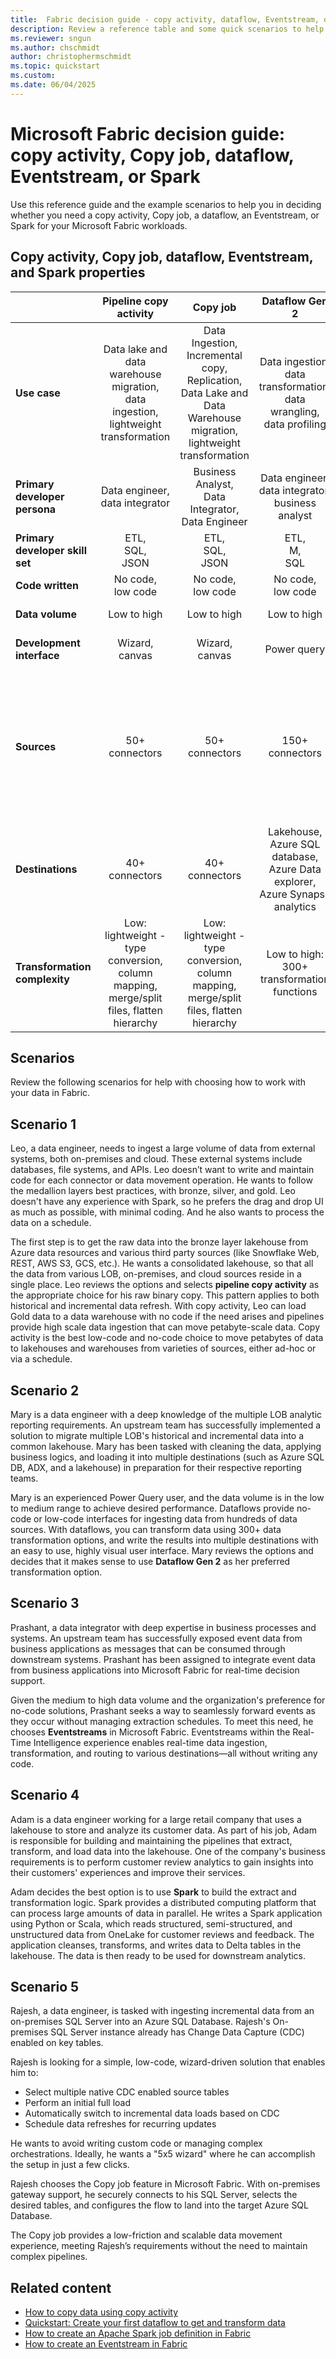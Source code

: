 ```yaml
---
title:  Fabric decision guide - copy activity, dataflow, Eventstream, or Spark
description: Review a reference table and some quick scenarios to help in choosing whether to use copy activity, dataflow, Eventstream, or Spark to work with your data in Fabric.
ms.reviewer: sngun
ms.author: chschmidt
author: christophermschmidt
ms.topic: quickstart
ms.custom:
ms.date: 06/04/2025
---
```


# Microsoft Fabric decision guide: copy activity, Copy job, dataflow, Eventstream, or Spark

Use this reference guide and the example scenarios to help you in deciding whether you need a copy activity, Copy job, a dataflow, an Eventstream, or Spark for your Microsoft Fabric workloads.

## Copy activity, Copy job, dataflow, Eventstream, and Spark properties

| | **Pipeline copy activity** | **Copy job** | **Dataflow Gen 2** | **Eventstream** | **Spark** |
|---|:---:|:---:|:---:|:---:|:---:|
| **Use case** | Data lake and data warehouse migration,<br>data ingestion,<br>lightweight transformation | Data Ingestion,<br>Incremental copy,<br>Replication,<br>Data Lake and Data Warehouse migration,<br>lightweight transformation  | Data ingestion,<br>data transformation,<br>data wrangling,<br>data profiling | event data ingestion,<br>event data transformation | Data ingestion,<br>data transformation,<br>data processing,<br>data profiling |
| **Primary developer persona** | Data engineer,<br>data integrator |Business Analyst,<br>Data Integrator,<br>Data Engineer| Data engineer,<br>data integrator,<br>business analyst | Data engineer,<br>data scientist,<br>data developer | Data integrator,<br>data engineer |
| **Primary developer skill set** | ETL,<br>SQL,<br>JSON |  ETL,<br>SQL,<br>JSON | ETL,<br>M,<br>SQL | SQL, JSON, messaging | Spark (Scala, Python, Spark SQL, R) |
| **Code written** | No code,<br>low code | No code,<br>low code | No code,<br>low code | No Code, <br>low code | Code |
| **Data volume** | Low to high | Low to high | Low to high | Medium to High | Low to high |
| **Development interface** | Wizard,<br>canvas | Wizard,<br>canvas | Power query | Canvas | Notebook,<br>Spark job definition |
| **Sources** | 50+ connectors | 50+ connectors | 150+ connectors | Database supporting CDC (Change Data Capture), Kafka, Messaging Systems that support publish and subscribe pattern, Event streams | Hundreds of Spark libraries |
| **Destinations** | 40+ connectors | 40+ connectors | Lakehouse,<br>Azure SQL database,<br>Azure Data explorer,<br>Azure Synapse analytics | Eventhouse, Lakehouse, Activator Alert, Derived Stream, Custom Endpoint | Hundreds of Spark libraries |
| **Transformation complexity** | Low:<br>lightweight - type conversion, column mapping, merge/split files, flatten hierarchy | Low:<br>lightweight - type conversion, column mapping, merge/split files, flatten hierarchy | Low to high:<br>300+ transformation functions | Low: <br>lightweight | Low to high:<br>support for native Spark and open-source libraries |

## Scenarios

Review the following scenarios for help with choosing how to work with your data in Fabric.

## Scenario 1

Leo, a data engineer, needs to ingest a large volume of data from external systems, both on-premises and cloud. These external systems include databases, file systems, and APIs. Leo doesn’t want to write and maintain code for each connector or data movement operation. He wants to follow the medallion layers best practices, with bronze, silver, and gold. Leo doesn't have any experience with Spark, so he prefers the drag and drop UI as much as possible, with minimal coding. And he also wants to process the data on a schedule.

The first step is to get the raw data into the bronze layer lakehouse from Azure data resources and various third party sources (like Snowflake Web, REST, AWS S3, GCS, etc.). He wants a consolidated lakehouse, so that all the data from various LOB, on-premises, and cloud sources reside in a single place. Leo reviews the options and selects **pipeline copy activity** as the appropriate choice for his raw binary copy. This pattern applies to both historical and incremental data refresh. With copy activity, Leo can load Gold data to a data warehouse with no code if the need arises and pipelines provide high scale data ingestion that can move petabyte-scale data. Copy activity is the best low-code and no-code choice to move petabytes of data to lakehouses and warehouses from varieties of sources, either ad-hoc or via a schedule.

## Scenario 2

Mary is a data engineer with a deep knowledge of the multiple LOB analytic reporting requirements. An upstream team has successfully implemented a solution to migrate multiple LOB's historical and incremental data into a common lakehouse. Mary has been tasked with cleaning the data, applying business logics, and loading it into multiple destinations (such as Azure SQL DB, ADX, and a lakehouse) in preparation for their respective reporting teams.

Mary is an experienced Power Query user, and the data volume is in the low to medium range to achieve desired performance. Dataflows provide no-code or low-code interfaces for ingesting data from hundreds of data sources. With dataflows, you can transform data using 300+ data transformation options, and write the results into multiple destinations with an easy to use, highly visual user interface. Mary reviews the options and decides that it makes sense to use **Dataflow Gen 2** as her preferred transformation option.

## Scenario 3

Prashant, a data integrator with deep expertise in business processes and systems. An upstream team has successfully exposed event data from business applications as messages that can be consumed through downstream systems. Prashant has been assigned to integrate event data from business applications into Microsoft Fabric for real-time decision support.

Given the medium to high data volume and the organization's preference for no-code solutions, Prashant seeks a way to seamlessly forward events as they occur without managing extraction schedules. To meet this need, he chooses **Eventstreams** in Microsoft Fabric. Eventstreams within the Real-Time Intelligence experience enables real-time data ingestion, transformation, and routing to various destinations—all without writing any code.

## Scenario 4

Adam is a data engineer working for a large retail company that uses a lakehouse to store and analyze its customer data. As part of his job, Adam is responsible for building and maintaining the pipelines that extract, transform, and load data into the lakehouse. One of the company's business requirements is to perform customer review analytics to gain insights into their customers' experiences and improve their services.

Adam decides the best option is to use **Spark** to build the extract and transformation logic. Spark provides a distributed computing platform that can process large amounts of data in parallel. He writes a Spark application using Python or Scala, which reads structured, semi-structured, and unstructured data from OneLake for customer reviews and feedback. The application cleanses, transforms, and writes data to Delta tables in the lakehouse. The data is then ready to be used for downstream analytics.

## Scenario 5

Rajesh, a data engineer, is tasked with ingesting incremental data from an on-premises SQL Server into an Azure SQL Database. Rajesh's On-premises SQL Server instance already has Change Data Capture (CDC) enabled on key tables.

Rajesh is looking for a simple, low-code, wizard-driven solution that enables him to:

- Select multiple native CDC enabled source tables
- Perform an initial full load
- Automatically switch to incremental data loads based on CDC
- Schedule data refreshes for recurring updates

He wants to avoid writing custom code or managing complex orchestrations. Ideally, he wants a "5x5 wizard" where he can accomplish the setup in just a few clicks.

Rajesh chooses the Copy job feature in Microsoft Fabric. With on-premises gateway support, he securely connects to his SQL Server, selects the desired tables, and configures the flow to land into the target Azure SQL Database.

The Copy job provides a low-friction and scalable data movement experience, meeting Rajesh’s requirements without the need to maintain complex pipelines.

## Related content

- [How to copy data using copy activity](../data-factory/copy-data-activity.md)
- [Quickstart: Create your first dataflow to get and transform data](../data-factory/create-first-dataflow-gen2.md)
- [How to create an Apache Spark job definition in Fabric](../data-engineering/create-spark-job-definition.md)
- [How to create an Eventstream in Fabric](../real-time-intelligence/event-streams/create-manage-an-eventstream.md)
